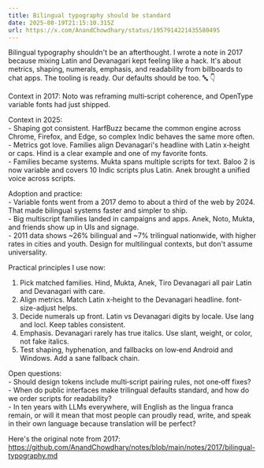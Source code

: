 ```yaml
---
title: Bilingual typography should be standard
date: 2025-08-19T21:15:10.315Z
url: https://x.com/AnandChowdhary/status/1957914221435580495
---
```


Bilingual typography shouldn't be an afterthought. I wrote a note in 2017 because mixing Latin and Devanagari kept feeling like a hack. It's about metrics, shaping, numerals, emphasis, and readability from billboards to chat apps. The tooling is ready. Our defaults should be too. 🔤 👇  
  
Context in 2017: Noto was reframing multi‑script coherence, and OpenType variable fonts had just shipped.  
  
Context in 2025:  
\- Shaping got consistent. HarfBuzz became the common engine across Chrome, Firefox, and Edge, so complex Indic behaves the same more often.  
\- Metrics got love. Families align Devanagari's headline with Latin x‑height or caps. Hind is a clear example and one of my favorite fonts.  
\- Families became systems. Mukta spans multiple scripts for text. Baloo 2 is now variable and covers 10 Indic scripts plus Latin. Anek brought a unified voice across scripts.  
  
Adoption and practice:  
\- Variable fonts went from a 2017 demo to about a third of the web by 2024\. That made bilingual systems faster and simpler to ship.  
\- Big multiscript families landed in campaigns and apps. Anek, Noto, Mukta, and friends show up in UIs and signage.  
\- 2011 data shows \~26% bilingual and \~7% trilingual nationwide, with higher rates in cities and youth. Design for multilingual contexts, but don't assume universality.  
  
Practical principles I use now:  
1) Pick matched families. Hind, Mukta, Anek, Tiro Devanagari all pair Latin and Devanagari with care.  
2) Align metrics. Match Latin x‑height to the Devanagari headline. font-size-adjust helps.  
3) Decide numerals up front. Latin vs Devanagari digits by locale. Use lang and locl. Keep tables consistent.  
4) Emphasis. Devanagari rarely has true italics. Use slant, weight, or color, not fake italics.  
5) Test shaping, hyphenation, and fallbacks on low‑end Android and Windows. Add a sane fallback chain.  
  
Open questions:  
\- Should design tokens include multi‑script pairing rules, not one‑off fixes?  
\- When do public interfaces make trilingual defaults standard, and how do we order scripts for readability?  
\- In ten years with LLMs everywhere, will English as the lingua franca remain, or will it mean that most people can proudly read, write, and speak in their own language because translation will be perfect?  
  
Here's the original note from 2017: <https://github.com/AnandChowdhary/notes/blob/main/notes/2017/bilingual-typography.md>
